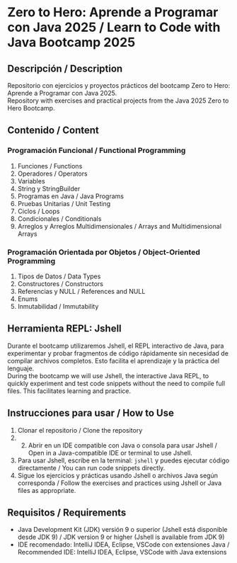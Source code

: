 # Zero to Hero: Aprende a Programar con Java 2025 / Learn to Code with Java Bootcamp 2025

## Descripción / Description

Repositorio con ejercicios y proyectos prácticos del bootcamp Zero to Hero: Aprende a Programar con Java 2025.  
Repository with exercises and practical projects from the Java 2025 Zero to Hero Bootcamp.

## Contenido / Content

### Programación Funcional / Functional Programming
1. Funciones / Functions  
2. Operadores / Operators  
3. Variables  
4. String y StringBuilder  
5. Programas en Java / Java Programs  
6. Pruebas Unitarias / Unit Testing  
7. Ciclos / Loops  
8. Condicionales / Conditionals  
9. Arreglos y Arreglos Multidimensionales / Arrays and Multidimensional Arrays  

### Programación Orientada por Objetos / Object-Oriented Programming
1. Tipos de Datos / Data Types  
2. Constructores / Constructors  
3. Referencias y NULL / References and NULL  
4. Enums  
5. Inmutabilidad / Immutability  

## Herramienta REPL: Jshell

Durante el bootcamp utilizaremos Jshell, el REPL interactivo de Java, para experimentar y probar fragmentos de código rápidamente sin necesidad de compilar archivos completos. Esto facilita el aprendizaje y la práctica del lenguaje.  
During the bootcamp we will use Jshell, the interactive Java REPL, to quickly experiment and test code snippets without the need to compile full files. This facilitates learning and practice.

## Instrucciones para usar / How to Use

1. Clonar el repositorio / Clone the repository
2. 2. Abrir en un IDE compatible con Java o consola para usar Jshell / Open in a Java-compatible IDE or terminal to use Jshell.
3. Para usar Jshell, escribe en la terminal: ``jshell`` y puedes ejecutar código directamente / You can run code snippets directly.
4. Sigue los ejercicios y prácticas usando Jshell o archivos Java según corresponda / Follow the exercises and practices using Jshell or Java files as appropriate.

## Requisitos / Requirements

- Java Development Kit (JDK) versión 9 o superior (Jshell está disponible desde JDK 9) / JDK version 9 or higher (Jshell is available from JDK 9)  
- IDE recomendado: IntelliJ IDEA, Eclipse, VSCode con extensiones Java / Recommended IDE: IntelliJ IDEA, Eclipse, VSCode with Java extensions
